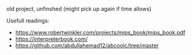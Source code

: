 old project, unfinshed (might pick up again if time allows)

Usefull readings:
- https://www.robertwinkler.com/projects/mips_book/mips_book.pdf
- https://interpreterbook.com/
- https://github.com/abdullahemad12/abcoolc/tree/master
